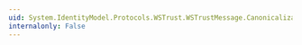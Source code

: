 ```yaml
---
uid: System.IdentityModel.Protocols.WSTrust.WSTrustMessage.CanonicalizationAlgorithm
internalonly: False
---
```

